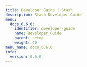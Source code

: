 ```yaml
---
title: Developer Guide | Stash
description: Stash Developer Guide
menu:
  docs_0.6.0:
    identifier: developer-guide
    name: Developer Guide
    parent: setup
    weight: 40
menu_name: docs_0.6.0
info:
  version: 0.6.0
---
```


